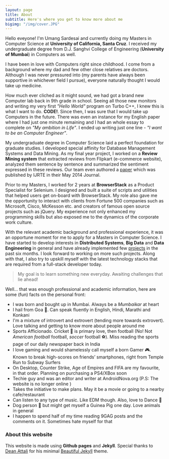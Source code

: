 ```yaml
---
layout: page
title: About
subtitle: Here's where you get to know more about me
bigimg: "/img/cover.JPG" 
---
```


Hello eveyone! I'm Umang Sardesai and currently doing my Masters in Computer Science at **University of California, Santa Cruz**. I received my undergraduate degree from D.J. Sanghvi College of Engineering (**University of Mumbai**) in Computers as well.

I have been in love with Computers right since childhood. I come from a background where my dad and few other close relatives are doctors. Although I was never pressured into (my parents have always been supportive in whichever field I pursue), everyone naturally thought I would take up medicine. 

How much ever cliched as it might sound, we had got a brand new Computer lab back in 9th grade in school. Seeing all those new monitors and writing my very first *"Hello World"* program on Turbo C++, I knew this is what I want to do. **CODE!**. Since then, I was sure that I would take up Computers in the future. There was even an instance for my English paper where I had just one minute remaining and I had an whole essay to complete on *"My ambition in Life"*. I ended up writing just one line - *"I want to be an Computer Engineer"*.        

My undergraduate degree in Computer Science laid a perfect foundation for graduate studies. I developed special affinity for Database Management Systems and Data Mining. As my final year project, I worked on a **Review Mining system** that extracted reviews from Flipkart (e-commerce website), analyzed them sentence by sentence and summarized the sentiment expressed in these reviews. Our team even authored a [paper](http://citeseerx.ist.psu.edu/viewdoc/download?doi=10.1.1.674.1083&rep=rep1&type=pdf) which was published by IJRTE in their May 2014 Journal. 

Prior to my Masters, I worked for 2 years at **BrowserStack** as a Product Specialist for Selenium. I designed and built a suite of scripts and utilities that helped users get on-board with BrowserStack. My role also gave me the opportunity to interact with clients from Fortune 500 companies such as Microsoft, Cisco, McKesson etc. and creators of famous open source projects such as jQuery. My experience not only enhanced my programming skills but also exposed me to the dynamics of the corporate work culture.

With the relevant academic background and professional experience, it was an opportune moment for me to apply for a Masters in Computer Science. I have started to develop interests in **Distributed Systems**, **Big Data** and **Data Engineering** in general and have already implemented few [projects](http://umangsardesai.github.io/projects) in the past six months. I look forward to working on more such projects. Along with that, I also try to upskill myself with the latest technology stacks that are required from a full-stack developer today. 

> My goal is to learn something new everyday. Awaiting challenges that lie ahead!

Well… that was enough professional and academic information, here are some (fun) facts on the personal front:   

- I was born and bought up in Mumbai. Always be a *Mumbaikar* at heart 
- I hail from Goa 🌴. Can speak fluently in English, Hindi, Marathi and Konkani
- I'm a mixture of introvert and extrovert (tending more towards extrovert). Love talking and getting to know more about people around me
- Sports Afficionado. Cricket 🏏 is primary love, then football (No! Not *American football* football, *soccer* football ⚽). Miss reading the sports page of our daily newspaper back in India 
- I love gaming and would shamelessly call myself a born Gamer 🎮. Known to break high-scores on friends’ smartphones, right from Temple Run to Subway Surfers 
- On Desktop, Counter Strike, Age of Empires and FIFA are my favourite, in that order. Planning on purchasing a PS4/XBox soon 
- Techie guy and was an editor and writer at AndroidNova.org (P.S: The website is no longer online )  
- Takes the initiative to make plans. May it be a movie or going to a nearby cafe/restaurant  
- Can listen to any type of music. Like EDM though. Also, love to Dance 🕺
- Dog person 🐶 but might get myself a Guinea Pig one day. Love animals in general 
- I happen to spend half of my time reading 9GAG posts and the comments on it. Sometimes hate myself for that
 

### About this website
This website is made using **Github pages** and **Jekyll**. Special thanks to [Dean Attali](https://github.com/daattali) for his minimal [Beautiful Jekyll](https://github.com/daattali/beautiful-jekyll) theme. 